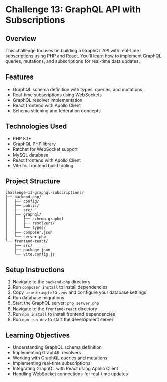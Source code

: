 # Challenge 13: GraphQL API with Subscriptions

## Overview
This challenge focuses on building a GraphQL API with real-time subscriptions using PHP and React. You'll learn how to implement GraphQL queries, mutations, and subscriptions for real-time data updates.

## Features
- GraphQL schema definition with types, queries, and mutations
- Real-time subscriptions using WebSockets
- GraphQL resolver implementation
- React frontend with Apollo Client
- Schema stitching and federation concepts

## Technologies Used
- PHP 8.1+
- GraphQL PHP library
- Ratchet for WebSocket support
- MySQL database
- React frontend with Apollo Client
- Vite for frontend build tooling

## Project Structure
```
challenge-13-graphql-subscriptions/
├── backend-php/
│   ├── config/
│   ├── public/
│   ├── src/
│   ├── graphql/
│   │   ├── schema.graphql
│   │   ├── resolvers/
│   │   └── types/
│   ├── composer.json
│   └── server.php
└── frontend-react/
    ├── src/
    ├── package.json
    └── vite.config.js
```

## Setup Instructions
1. Navigate to the `backend-php` directory
2. Run `composer install` to install dependencies
3. Copy `.env.example` to `.env` and configure your database settings
4. Run database migrations
5. Start the GraphQL server: `php server.php`
6. Navigate to the `frontend-react` directory
7. Run `npm install` to install frontend dependencies
8. Run `npm run dev` to start the development server

## Learning Objectives
- Understanding GraphQL schema definition
- Implementing GraphQL resolvers
- Working with GraphQL queries and mutations
- Implementing real-time subscriptions
- Integrating GraphQL with React using Apollo Client
- Handling WebSocket connections for real-time updates